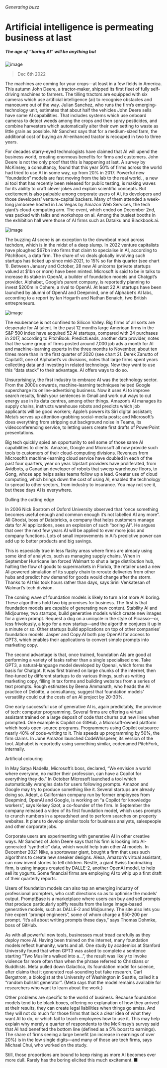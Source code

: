 ###### Generating buzz
# Artificial intelligence is permeating business at last 
##### The age of “boring AI” will be anything but 
![image](images/20221210_WBD001.jpg) 
> Dec 6th 2022 
The machines are coming for your crops—at least in a few fields in America. This autumn John Deere, a tractor-maker, shipped its first fleet of fully self-driving machines to farmers. The tilling tractors are equipped with six cameras which use artificial intelligence (ai) to recognise obstacles and manoeuvre out of the way. Julian Sanchez, who runs the firm’s emerging-technology unit, estimates that about half the vehicles John Deere sells have some AI capabilities. That includes systems which use onboard cameras to detect weeds among the crops and then spray pesticides, and combine harvesters which automatically alter their own setting to waste as little grain as possible. Mr Sanchez says that for a medium-sized farm, the additional cost of buying an AI-enhanced tractor is recouped in two to three years.
For decades starry-eyed technologists have claimed that AI will upend the business world, creating enormous benefits for firms and customers. John Deere is not the only proof that this is happening at last. A survey by McKinsey, a consultancy, found that this year 50% of firms across the world had tried to use AI in some way, up from 20% in 2017. Powerful new “foundation” models are fast moving from the lab to the real world. , a new ai tool that has recently been released for public testing, is making waves for its ability to craft clever jokes and explain scientific concepts. But excitement is also palpable among corporate users of AI, its developers and those developers’ venture-capital backers. Many of them attended a week-long jamboree hosted in Las Vegas by Amazon Web Services, the tech giant’s cloud-computing arm. The event, which ended on December 2nd, was packed with talks and workshops on ai. Among the busiest booths in the exhibition hall were those of AI firms such as Dataiku and Blackbook.ai.
![image](images/20221210_WBC106.png) 

The buzzing AI scene is an exception to the downbeat mood across techdom, which is in the midst of a deep slump. In 2022 venture capitalists have ploughed $67bn into firms that claim to specialise in AI, according to PitchBook, a data firm. The share of vc deals globally involving such startups has ticked up since mid-2021, to 15% so far this quarter (see chart 1). Between January and October, 28 new AI unicorns (private startups valued at $1bn or more) have been minted. Microsoft is said to be in talks to increase its stake in OpenAI, a builder of foundation models and Chatgpt’s provider. Alphabet, Google’s parent company, is reportedly planning to invest $200m in Cohere, a rival to OpenAI. At least 22 AI startups have been launched by alumni of OpenAI and Deepmind, one of Alphabet’s AI labs, according to a report by Ian Hogarth and Nathan Benaich, two British entrepreneurs. 
![image](images/20221210_WBC088.png) 

The exuberance is not confined to Silicon Valley. Big firms of all sorts are desperate for AI talent. In the past 12 months large American firms in the S&amp;P 500 index have acquired 52 AI startups, compared with 24 purchases in 2017, according to PitchBook. PredictLeads, another data provider, notes that the same group of firms posted around 7,000 job ads a month for AI and machine-learning experts in the three months to November, about ten times more than in the first quarter of 2020 (see chart 2). Derek Zanutto of CapitalG, one of Alphabet’s vc divisions, notes that large firms spent years collecting data and investing in related technology. Now they want to use this “data stack” to their advantage. AI offers ways to do so.
Unsurprisingly, the first industry to embrace AI was the technology sector. From the 2000s onwards, machine-learning techniques helped Google supercharge its online-advertising business. Now it uses Ai to improve search results, finish your sentences in Gmail and work out ways to cut energy use in its data centres, among other things. Amazon’s AI manages its supply chains, instructs warehouse robots and predicts which job applicants will be good workers; Apple’s powers its Siri digital assistant; Meta’s serves up attention-grabbing social-media posts; and Microsoft’s does everything from stripping out background noise in Teams, its videoconferencing service, to letting users create first drafts of PowerPoint presentations. 
Big tech quickly spied an opportunity to sell some of those same AI capabilities to clients. Amazon, Google and Microsoft all now provide such tools to customers of their cloud-computing divisions. Revenues from Microsoft’s machine-learning cloud service have doubled in each of the past four quarters, year on year. Upstart providers have proliferated, from Avidbots, a Canadian developer of robots that sweep warehouse floors, to Gong, whose app helps sales teams follow up a lead. Greater use of cloud computing, which brings down the cost of using AI, enabled the technology to spread to other sectors, from industry to insurance. You may not see it, but these days AI is everywhere.
Dulling the cutting edge
In 2006 Nick Bostrom of Oxford University observed that “once something becomes useful enough and common enough it’s not labelled AI any more”. Ali Ghodsi, boss of Databricks, a company that helps customers manage data for AI applications, sees an explosion of such “boring AI”. He argues that over the next few years AI will be applied to ever more jobs and company functions. Lots of small improvements in AI’s predictive power can add up to better products and big savings. 
This is especially true in less flashy areas where firms are already using some kind of analytics, such as managing supply chains. When in September Hurricane Ian forced Walmart to shut a large distribution hub, halting the flow of goods to supermarkets in Florida, the retailer used a new AI-powered simulation of its supply chain to reroute deliveries from other hubs and predict how demand for goods would change after the storm. Thanks to AI this took hours rather than days, says Srini Venkatesan of Walmart’s tech division. 
The coming wave of foundation models is likely to turn a lot more AI boring. These algorithms hold two big promises for business. The first is that foundation models are capable of generating new content. Stability AI and Midjourney, two startups, build generative models which create new images for a given prompt. Request a dog on a unicycle in the style of Picasso—or, less frivolously, a logo for a new startup—and the algorithm conjures it up in a minute or so. Other startups build applications on top of other companies’ foundation models. Jasper and Copy.AI both pay OpenAI for access to GPT3, which enables their applications to convert simple prompts into marketing copy.
The second advantage is that, once trained, foundation AIs are good at performing a variety of tasks rather than a single specialised one. Take GPT3, a natural-language model developed by Openai, which forms the basis for Chatgpt. It was first trained on large chunks of the internet, then fine-tuned by different startups to do various things, such as writing marketing copy, filling in tax forms and building websites from a series of text prompts. Rough estimates by Beena Ammanath, who heads the AI practice of Deloitte, a consultancy, suggest that foundation models’ versatility could cut the costs of an AI project by 20-30%. 
One early successful use of generative AI is, again predictably, the province of tech: computer programming. Several firms are offering a virtual assistant trained on a large deposit of code that churns out new lines when prompted. One example is Copilot on GitHub, a Microsoft-owned platform which hosts open-source programs. Programmers using Copilot outsource nearly 40% of code-writing to it. This speeds up programming by 50%, the firm claims. In June Amazon launched CodeWhisperer, its version of the tool. Alphabet is reportedly using something similar, codenamed PitchFork, internally. 
Artificial colouring
In May Satya Nadella, Microsoft’s boss, declared, “We envision a world where everyone, no matter their profession, can have a Copilot for everything they do.” In October Microsoft launched a tool which automatically wrangles data for users following prompts. Amazon and Google may try to produce something like it. Several startups are already doing so. Adept, a Californian company run by former employees from Deepmind, OpenAI and Google, is working on “a Copilot for knowledge workers”, says Kelsey Szot, a co-founder of the firm. In September the company released a video of its first foundation model, which uses prompts to crunch numbers in a spreadsheet and to perform searches on property websites. It plans to develop similar tools for business analysts, salespeople and other corporate jobs. 
Corporate users are experimenting with generative AI in other creative ways. Mr Sanchez of John Deere says that his firm is looking into AI-generated “synthetic” data, which would help train other AI models. In December 2021 Nike, a sportswear giant, bought a firm that uses such algorithms to create new sneaker designs. Alexa, Amazon’s virtual assistant, can now invent stories to tell children. Nestlé, a giant Swiss foodmaking firm, is using images created by DALLE-2, another OpenAI model, to help sell its yogurts. Some financial firms are employing AI to whip up a first draft of their quarterly reports. 
Users of foundation models can also tap an emerging industry of professional prompters, who craft directions so as to optimise the models’ output. PromptBase is a marketplace where users can buy and sell prompts that produce particularly spiffy results from the large image-based generative models, such as DALLE-2 and Midjourney. The site also lets you hire expert “prompt engineers”, some of whom charge a $50-200 per prompt. “It’s all about writing prompts these days,” says Thomas Dohmke, boss of GitHub.
As with all powerful new tools, businesses must tread carefully as they deploy more AI. Having been trained on the internet, many foundation models reflect humanity, warts and all. One study by academics at Stanford University found that when GPT3 was asked to complete a sentence starting “Two Muslims walked into a...”, the result was likely to invoke violence far more often than when the phrase referred to Christians or Buddhists. Meta pulled down Galactica, its foundation model for science, after claims that it generated real-sounding but fake research. Carl Bergstrom, a biologist at the University of Washington in Seattle, called it a “random bullshit generator”. (Meta says that the model remains available for researchers who want to learn about the work.)
Other problems are specific to the world of business. Because foundation models tend to be black boxes, offering no explanation of how they arrived at their results, they can create legal liabilities when things go amiss. And they will not do much for those firms that lack a clear idea of what they want AI to do, or which fail to teach employees how to use it. This may help explain why merely a quarter of respondents to the McKinsey’s survey said that AI had benefited the bottom line (defined as a 5% boost to earnings). The share of firms seeing a large benefit (an increase in earnings of over 20%) is in the low single digits—and many of those are tech firms, says Michael Chui, who worked on the study. 
Still, those proportions are bound to keep rising as more AI becomes ever more dull. Rarely has the boring elicited this much excitement. ■


